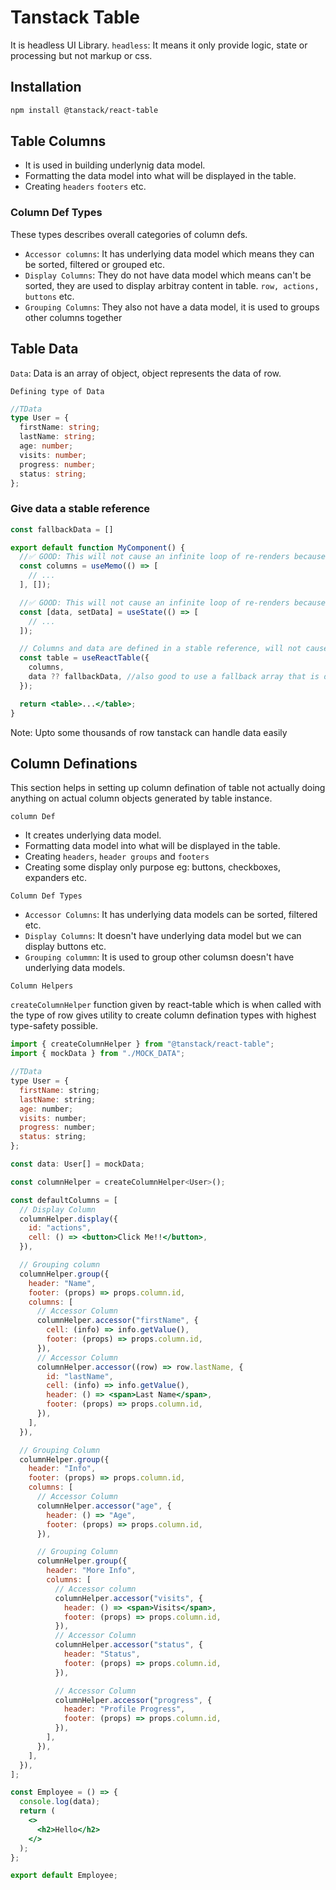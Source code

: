 # Tanstack Table

It is headless UI Library.
`headless`: It means it only provide logic, state or processing but not markup or css.

## Installation

```bash
npm install @tanstack/react-table
```

## Table Columns

- It is used in building underlynig data model.
- Formatting the data model into what will be displayed in the table.
- Creating `headers` `footers` etc.

### Column Def Types

These types describes overall categories of column defs.

- `Accessor columns`: It has underlying data model which means they can be sorted, filtered or grouped etc.
- `Display Columns`: They do not have data model which means can't be sorted, they are used to display arbitray content in table. `row, actions, buttons` etc.
- `Grouping Columns`: They also not have a data model, it is used to groups other columns together

## Table Data

`Data`: Data is an array of object, object represents the data of row.

`Defining type of Data`

```ts
//TData
type User = {
  firstName: string;
  lastName: string;
  age: number;
  visits: number;
  progress: number;
  status: string;
};
```

### Give data a stable reference

```jsx
const fallbackData = []

export default function MyComponent() {
  //✅ GOOD: This will not cause an infinite loop of re-renders because `columns` is a stable reference
  const columns = useMemo(() => [
    // ...
  ], []);

  //✅ GOOD: This will not cause an infinite loop of re-renders because `data` is a stable reference
  const [data, setData] = useState(() => [
    // ...
  ]);

  // Columns and data are defined in a stable reference, will not cause infinite loop!
  const table = useReactTable({
    columns,
    data ?? fallbackData, //also good to use a fallback array that is defined outside of the component (stable reference)
  });

  return <table>...</table>;
}
```

Note: Upto some thousands of row tanstack can handle data easily

## Column Definations

This section helps in setting up column defination of table not actually doing anything on actual column objects generated by table instance.

`column Def`

- It creates underlying data model.
- Formatting data model into what will be displayed in the table.
- Creating `headers`, `header groups` and `footers`
- Creating some display only purpose eg: buttons, checkboxes, expanders etc.

`Column Def Types`

- `Accessor Columns`: It has underlying data models can be sorted, filtered etc.
- `Display Columns`: It doesn't have underlying data model but we can display buttons etc.
- `Grouping colummn`: It is used to group other columsn doesn't have underlying data models.

`Column Helpers`

`createColumnHelper` function given by react-table which is when called with the type of row gives utility to create column defination types with highest type-safety possible.

```jsx
import { createColumnHelper } from "@tanstack/react-table";
import { mockData } from "./MOCK_DATA";

//TData
type User = {
  firstName: string;
  lastName: string;
  age: number;
  visits: number;
  progress: number;
  status: string;
};

const data: User[] = mockData;

const columnHelper = createColumnHelper<User>();

const defaultColumns = [
  // Display Column
  columnHelper.display({
    id: "actions",
    cell: () => <button>Click Me!!</button>,
  }),

  // Grouping column
  columnHelper.group({
    header: "Name",
    footer: (props) => props.column.id,
    columns: [
      // Accessor Column
      columnHelper.accessor("firstName", {
        cell: (info) => info.getValue(),
        footer: (props) => props.column.id,
      }),
      // Accessor Column
      columnHelper.accessor((row) => row.lastName, {
        id: "lastName",
        cell: (info) => info.getValue(),
        header: () => <span>Last Name</span>,
        footer: (props) => props.column.id,
      }),
    ],
  }),

  // Grouping Column
  columnHelper.group({
    header: "Info",
    footer: (props) => props.column.id,
    columns: [
      // Accessor Column
      columnHelper.accessor("age", {
        header: () => "Age",
        footer: (props) => props.column.id,
      }),

      // Grouping Column
      columnHelper.group({
        header: "More Info",
        columns: [
          // Accessor column
          columnHelper.accessor("visits", {
            header: () => <span>Visits</span>,
            footer: (props) => props.column.id,
          }),
          // Accessor Column
          columnHelper.accessor("status", {
            header: "Status",
            footer: (props) => props.column.id,
          }),

          // Accessor Column
          columnHelper.accessor("progress", {
            header: "Profile Progress",
            footer: (props) => props.column.id,
          }),
        ],
      }),
    ],
  }),
];

const Employee = () => {
  console.log(data);
  return (
    <>
      <h2>Hello</h2>
    </>
  );
};

export default Employee;
```
